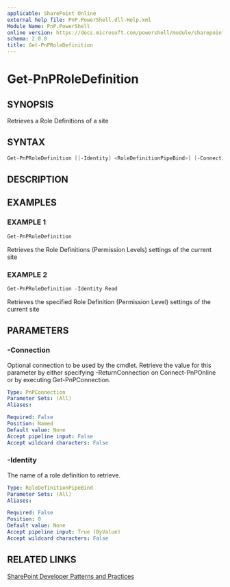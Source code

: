 ```yaml
---
applicable: SharePoint Online
external help file: PnP.PowerShell.dll-Help.xml
Module Name: PnP.PowerShell
online version: https://docs.microsoft.com/powershell/module/sharepoint-pnp/get-pnproledefinition
schema: 2.0.0
title: Get-PnPRoleDefinition
---
```


# Get-PnPRoleDefinition

## SYNOPSIS
Retrieves a Role Definitions of a site

## SYNTAX

```powershell
Get-PnPRoleDefinition [[-Identity] <RoleDefinitionPipeBind>] [-Connection <PnPConnection>] [<CommonParameters>]
```

## DESCRIPTION

## EXAMPLES

### EXAMPLE 1
```powershell
Get-PnPRoleDefinition
```

Retrieves the Role Definitions (Permission Levels) settings of the current site

### EXAMPLE 2
```powershell
Get-PnPRoleDefinition -Identity Read
```

Retrieves the specified Role Definition (Permission Level) settings of the current site

## PARAMETERS

### -Connection
Optional connection to be used by the cmdlet. Retrieve the value for this parameter by either specifying -ReturnConnection on Connect-PnPOnline or by executing Get-PnPConnection.

```yaml
Type: PnPConnection
Parameter Sets: (All)
Aliases:

Required: False
Position: Named
Default value: None
Accept pipeline input: False
Accept wildcard characters: False
```

### -Identity
The name of a role definition to retrieve.

```yaml
Type: RoleDefinitionPipeBind
Parameter Sets: (All)
Aliases:

Required: False
Position: 0
Default value: None
Accept pipeline input: True (ByValue)
Accept wildcard characters: False
```

## RELATED LINKS

[SharePoint Developer Patterns and Practices](https://aka.ms/sppnp)
